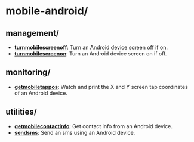 
# mobile-android/

## management/

* [**turnmobilescreenoff**](management/turnmobilescreenoff): Turn an Android device screen off if on.
* [**turnmobilescreenon**](management/turnmobilescreenon): Turn an Android device screen on if off.

## monitoring/

* [**getmobiletappos**](monitoring/getmobiletappos): Watch and print the X and Y screen tap coordinates of an Android device.

## utilities/

* [**getmobilecontactinfo**](utilities/getmobilecontactinfo): Get contact info from an Android device.
* [**sendsms**](utilities/sendsms): Send an sms using an Android device.
